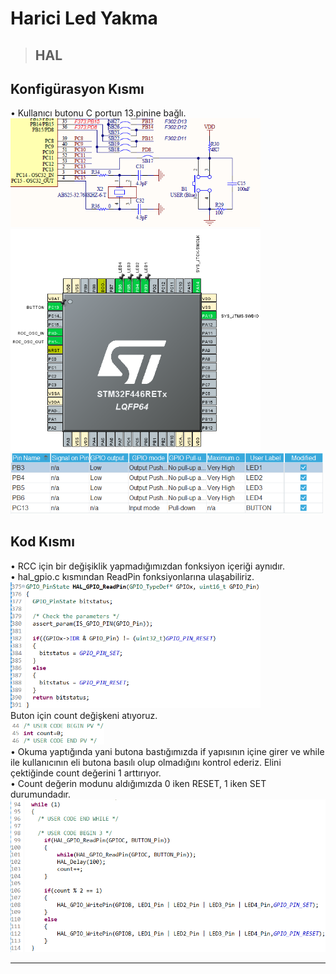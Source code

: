 
# Harici Led Yakma

> ## **HAL**

## Konfigürasyon Kısmı

• Kullanıcı butonu C portun 13.pinine bağlı. <br>
<img src="image\image-1.png" width="400"> <br>
<img src="image\image-2.png" width="400"> <br>
<img src="image\image-3.png" width="500"> <br>

## Kod Kısmı

• RCC için bir değişiklik yapmadığımızdan fonksiyon içeriği aynıdır. <br> 
• hal_gpio.c kısmından ReadPin fonksiyonlarına ulaşabiliriz. <br>
<img src="image\image-4.png" width="400"> <br>
Buton için count değişkeni atıyoruz. <br>
<img src="image\image-5.png" width="150"> <br>
• Okuma yaptığında yani butona bastığımızda if yapısının içine girer ve while ile kullanıcının eli butona basılı olup olmadığını kontrol ederiz. Elini çektiğinde count değerini 1 arttırıyor. <br>
• Count değerin modunu aldığımızda 0 iken RESET, 1 iken SET durumundadır. <br>
<img src="image\image-6.png" width="550"> <br>

---

<br>

